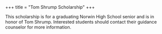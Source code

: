 +++
title = "Tom Shrump Scholarship"
+++

This scholarship is for a graduating Norwin High School senior and is in honor of Tom Shrump. Interested students should contact their guidance counselor for more information.
